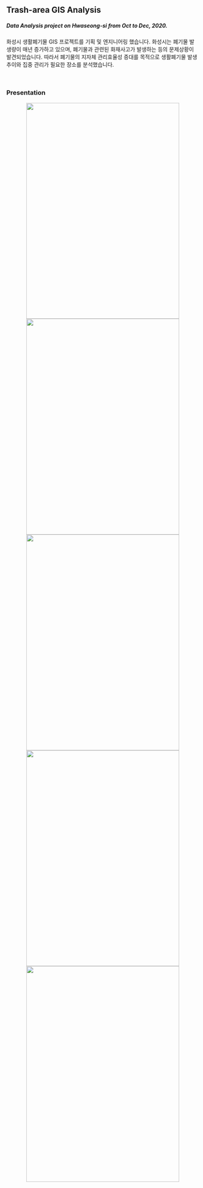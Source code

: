 ## Trash-area GIS Analysis
##### Data Analysis project on Hwaseong-si from Oct to Dec, 2020.  
화성시 생활폐기물 GIS 프로젝트를 기획 및 엔지니어링 했습니다. 화성시는 폐기물 발생량이 매년 증가하고 있으며, 폐기물과 관련된 화재사고가 발생하는 등의 문제상황이 발견되었습니다. 따라서 폐기물의 지자체 관리효율성 증대를 목적으로 생활폐기물 발생추이와 집중 관리가 필요한 장소를 분석했습니다.


</br>

### Presentation

<div align="center">
  <img src="https://user-images.githubusercontent.com/68527727/148850842-4f907ff2-db5b-455a-a8f9-555ce7ad0306.jpg" width="400" height="565"/>
  <img src="https://user-images.githubusercontent.com/68527727/148850853-2bfeed45-6179-4f61-b15d-af0960d6ecde.jpg" width="400" height="565"/>
  <img src="https://user-images.githubusercontent.com/68527727/148850859-8956300c-2988-4273-8180-9c69b0bed9c0.jpg" width="400" height="565"/>
  <img src="https://user-images.githubusercontent.com/68527727/148850863-f71a0f33-024c-4c90-868a-7b2cde2bd87f.jpg" width="400" height="565"/>
  <img src="https://user-images.githubusercontent.com/68527727/148850869-f5d005af-7e73-4912-a365-6b4d6258a02a.jpg" width="400" height="565"/>
</div>

